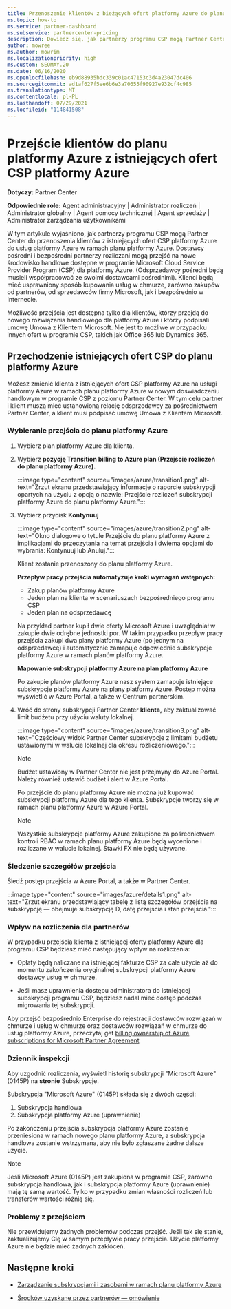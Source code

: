 ```yaml
---
title: Przenoszenie klientów z bieżących ofert platformy Azure do planu platformy Azure
ms.topic: how-to
ms.service: partner-dashboard
ms.subservice: partnercenter-pricing
description: Dowiedz się, jak partnerzy programu CSP mogą Partner Center, aby przenieść klientów z istniejących ofert CSP platformy Azure do usług platformy Azure w ramach planu platformy Azure.
author: mowree
ms.author: mowrim
ms.localizationpriority: high
ms.custom: SEOMAY.20
ms.date: 06/16/2020
ms.openlocfilehash: eb9d88935bdc339c01ac47153c3d4a23047dc406
ms.sourcegitcommit: ad1af627f5ee6b6e3a70655f90927e932cf4c985
ms.translationtype: MT
ms.contentlocale: pl-PL
ms.lasthandoff: 07/29/2021
ms.locfileid: "114841508"
---
```

# <a name="transition-customers-to-azure-plan-from-existing-csp-azure-offers"></a>Przejście klientów do planu platformy Azure z istniejących ofert CSP platformy Azure

**Dotyczy:** Partner Center 

**Odpowiednie role:** Agent administracyjny | Administrator rozliczeń | Administrator globalny | Agent pomocy technicznej | Agent sprzedaży | Administrator zarządzania użytkownikami

W tym artykule wyjaśniono, jak partnerzy programu CSP mogą Partner Center do przenoszenia klientów z istniejących ofert CSP platformy Azure do usług platformy Azure w ramach planu platformy Azure. Dostawcy pośredni i bezpośredni partnerzy rozliczani mogą przejść na nowe środowisko handlowe dostępne w programie Microsoft Cloud Service Provider Program (CSP) dla platformy Azure. (Odsprzedawcy pośredni będą musieli współpracować ze swoimi dostawcami pośrednimi). Klienci będą mieć usprawniony sposób kupowania usług w chmurze, zarówno zakupów od partnerów, od sprzedawców firmy Microsoft, jak i bezpośrednio w Internecie.

Możliwość przejścia jest dostępna tylko dla klientów, którzy przejdą do nowego rozwiązania handlowego dla platformy Azure i którzy podpisali umowę Umowa z Klientem Microsoft. Nie jest to możliwe w przypadku innych ofert w programie CSP, takich jak Office 365 lub Dynamics 365.

## <a name="transition-existing-csp-offers-to-an-azure-plan"></a>Przechodzenie istniejących ofert CSP do planu platformy Azure

Możesz zmienić klienta z istniejących ofert CSP platformy Azure na usługi platformy Azure w ramach planu platformy Azure w nowym doświadczeniu handlowym w programie CSP z poziomu Partner Center. W tym celu partner i klient muszą mieć ustanowioną relację odsprzedawcy za pośrednictwem Partner Center, a klient musi podpisać umowę Umowa z Klientem Microsoft.

### <a name="select-transition-to-azure-plan"></a>Wybieranie przejścia do planu platformy Azure

1. Wybierz plan platformy Azure dla klienta.

2. Wybierz **pozycję Transition billing to Azure plan (Przejście rozliczeń do planu platformy Azure).**

   :::image type="content" source="images/azure/transition1.png" alt-text="Zrzut ekranu przedstawiający informacje o raporcie subskrypcji opartych na użyciu z opcją o nazwie: Przejście rozliczeń subskrypcji platformy Azure do planu platformy Azure.":::

3. Wybierz przycisk **Kontynuuj**

   :::image type="content" source="images/azure/transition2.png" alt-text="Okno dialogowe o tytule Przejście do planu platformy Azure z implikacjami do przeczytania na temat przejścia i dwiema opcjami do wybrania: Kontynuuj lub Anuluj.":::

   Klient zostanie przenoszony do planu platformy Azure.

   **Przepływ pracy przejścia automatyzuje kroki wymagań wstępnych:**

   - Zakup planów platformy Azure
   - Jeden plan na klienta w scenariuszach bezpośredniego programu CSP  
   - Jeden plan na odsprzedawcę  

   Na przykład partner kupił dwie oferty Microsoft Azure i uwzględniał w zakupie dwie odrębne jednostki por. W takim przypadku przepływ pracy przejścia zakupi dwa plany platformy Azure (po jednym na odsprzedawcę) i automatycznie zamapuje odpowiednie subskrypcje platformy Azure w ramach planów platformy Azure.  

   **Mapowanie subskrypcji platformy Azure na plan platformy Azure**

   Po zakupie planów platformy Azure nasz system zamapuje istniejące subskrypcje platformy Azure na plany platformy Azure. Postęp można wyświetlić w Azure Portal, a także w Centrum partnerskim.

4. Wróć do strony subskrypcji Partner Center **klienta,** aby zaktualizować limit budżetu przy użyciu waluty lokalnej.

   :::image type="content" source="images/azure/transition3.png" alt-text="Częściowy widok Partner Center subskrypcje z limitami budżetu ustawionymi w walucie lokalnej dla okresu rozliczeniowego.":::

   >[!NOTE]
   >Budżet ustawiony w Partner Center nie jest przejmyny do Azure Portal. Należy również ustawić budżet i alert w Azure Portal.

   Po przejście do planu platformy Azure nie można już kupować subskrypcji platformy Azure dla tego klienta. Subskrypcje tworzy się w ramach planu platformy Azure w Azure Portal.

   >[!NOTE]
   > Wszystkie subskrypcje platformy Azure zakupione za pośrednictwem kontroli RBAC w ramach planu platformy Azure będą wycenione i rozliczane w walucie lokalnej. Stawki FX nie będą używane.

### <a name="track-your-transition-details"></a>Śledzenie szczegółów przejścia

Śledź postęp przejścia w Azure Portal, a także w Partner Center.

:::image type="content" source="images/azure/details1.png" alt-text="Zrzut ekranu przedstawiający tabelę z listą szczegółów przejścia na subskrypcję — obejmuje subskrypcję D, datę przejścia i stan przejścia.":::

### <a name="billing-impact-to-partners"></a>Wpływ na rozliczenia dla partnerów

W przypadku przejścia klienta z istniejącej oferty platformy Azure dla programu CSP będziesz mieć następujący wpływ na rozliczenia:

- Opłaty będą naliczane na istniejącej fakturze CSP za całe użycie aż do momentu zakończenia oryginalnej subskrypcji platformy Azure dostawcy usług w chmurze.

- Jeśli masz uprawnienia dostępu administratora do istniejącej subskrypcji programu CSP, będziesz nadal mieć dostęp podczas migrowania tej subskrypcji.

Aby przejść bezpośrednio Enterprise do rejestracji dostawców rozwiązań w chmurze i usług w chmurze oraz dostawców rozwiązań w chmurze do usług platformy Azure, przeczytaj get [billing ownership of Azure subscriptions for Microsoft Partner Agreement](/azure/billing/mpa-request-ownership)

### <a name="audit-log"></a>Dziennik inspekcji

Aby uzgodnić rozliczenia, wyświetl historię subskrypcji "Microsoft Azure" (0145P) na **stronie** Subskrypcje.

Subskrypcja "Microsoft Azure" (0145P) składa się z dwóch części:

1. Subskrypcja handlowa
2. Subskrypcja platformy Azure (uprawnienie)

Po zakończeniu przejścia subskrypcja platformy Azure zostanie przeniesiona w ramach nowego planu platformy Azure, a subskrypcja handlowa zostanie wstrzymana, aby nie było zgłaszane żadne dalsze użycie.  

>[!NOTE]
>Jeśli Microsoft Azure (0145P) jest zakupiona w programie CSP, zarówno subskrypcja handlowa, jak i subskrypcja platformy Azure (uprawnienie) mają tę samą wartość. Tylko w przypadku zmian własności rozliczeń lub transferów wartości różnią się.

### <a name="transition-issues"></a>Problemy z przejściem

Nie przewidujemy żadnych problemów podczas przejść. Jeśli tak się stanie, zaktualizujemy Cię w samym przepływie pracy przejścia. Użycie platformy Azure nie będzie mieć żadnych zakłóceń.  

## <a name="next-steps"></a>Następne kroki

- [Zarządzanie subskrypcjami i zasobami w ramach planu platformy Azure](azure-plan-manage.md)

- [Środków uzyskane przez partnerów — omówienie](partner-earned-credit.md)
